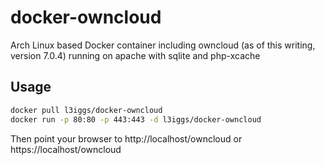 docker-owncloud
===============

Arch Linux based Docker container including owncloud (as of this writing, version 7.0.4) running on apache with sqlite and php-xcache

## Usage
```bash
docker pull l3iggs/docker-owncloud
docker run -p 80:80 -p 443:443 -d l3iggs/docker-owncloud
```
Then point your browser to http://localhost/owncloud or https://localhost/owncloud

